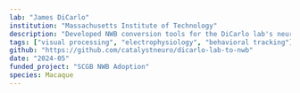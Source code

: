 ```yaml
---
lab: "James DiCarlo"
institution: "Massachusetts Institute of Technology"
description: "Developed NWB conversion tools for the DiCarlo lab's neuroscience datasets. The conversion pipeline processes data from Macaca mulatta (rhesus macaques), including Utah array recordings acquired using the Intan data acquisition system, behavioral data encoded in the MWorks format, and visual stimuli presented as images or video. Additionally, the pipeline incorporates an optimized spike-threshold crossing algorithm and tools for calculating peristimulus time histograms (PSTH)."
tags: ["visual processing", "electrophysiology", "behavioral tracking"]
github: "https://github.com/catalystneuro/dicarlo-lab-to-nwb"
date: "2024-05"
funded_project: "SCGB NWB Adoption"
species: Macaque
---
```

